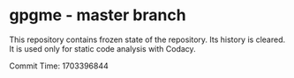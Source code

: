# gpgme - master branch

This repository contains frozen state of the repository.
Its history is cleared. It is used only for static code
analysis with Codacy.

Commit Time: 1703396844